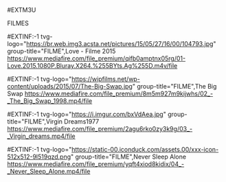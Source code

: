 #EXTM3U


FILMES


#EXTINF:-1 tvg-logo="https://br.web.img3.acsta.net/pictures/15/05/27/16/00/104793.jpg" group-title="FILME",Love - Filme 2015
https://www.mediafire.com/file_premium/qifb0amptnx05rg/01-Love.2015.1080P.Bluray.X264.%255BYts.Ag%255D.m4v/file

#EXTINF:-1 tvg-logo="https://wipfilms.net/wp-content/uploads/2015/07/The-Big-Swap.jpg" group-title="FILME",The Big Swap
https://www.mediafire.com/file_premium/8m5m927m9kijwhs/02_-_The_Big_Swap_1998.mp4/file

#EXTINF:-1 tvg-logo="https://i.imgur.com/bxVdAea.jpg" group-title="FILME",Virgin Dreams1977
https://www.mediafire.com/file_premium/2agu6rko0zy3k9g/03_-_Virgin_dreams.mp4/file

#EXTINF:-1 tvg-logo="https://static-00.iconduck.com/assets.00/xxx-icon-512x512-9l519qzd.png" group-title="FILME",Never Sleep Alone
https://www.mediafire.com/file_premium/yqft4xiod8kidix/04_-_Never_Sleep_Alone.mp4/file










